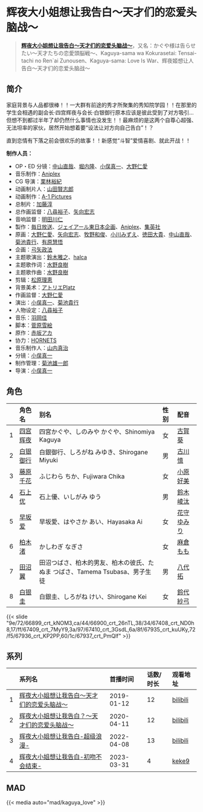 # 辉夜大小姐想让我告白～天才们的恋爱头脑战～


> <u>**[辉夜大小姐想让我告白～天才们的恋爱头脑战～](https://bgm.tv/subject/248175)**</u>，又名：かぐや様は告らせたい～天才たちの恋愛頭脳戦～、Kaguya-sama wa Kokurasetai: Tensai-tachi no Ren`ai Zunousen、Kaguya-sama: Love Is War、辉夜姬想让人告白～天才们的恋爱头脑战～

## 简介

家庭背景与人品都很棒！！一大群有前途的秀才所聚集的秀知院学园！！在那里的学生会相遇的副会长·四宫辉夜与会长·白银御行原本应该是彼此受到了对方吸引…但想不到都过半年了却仍然什么事情也没发生！！最麻烦的是这两个自尊心超强、无法坦率的家伙，居然开始想着要“设法让对方向自己告白”！？

直到恋情有下落之前会很欢乐的故事！！新感觉“斗智”爱情喜剧、就此开战！！

**制作人员：**
- OP・ED 分镜：[中山直哉](https://bgm.tv/person/34627)、[堀内隆](https://bgm.tv/person/25930)、[小俣真一](https://bgm.tv/person/7608)、[大野仁愛](https://bgm.tv/person/37592)
- 音乐制作：[Aniplex](https://bgm.tv/person/645)
- CG 导演：[栗林裕紀](https://bgm.tv/person/37619)
- 动画制片人：[山田賢志郎](https://bgm.tv/person/35916)
- 动画制作：[A-1 Pictures](https://bgm.tv/person/3525)
- 总制片：[加藤淳](https://bgm.tv/person/35923)
- 总作画监督：[八尋裕子](https://bgm.tv/person/14272)、[矢向宏志](https://bgm.tv/person/12763)
- 音响监督：[明田川仁](https://bgm.tv/person/477)
- 製作：[毎日放送](https://bgm.tv/person/2847)、[ジェイアール東日本企画](https://bgm.tv/person/48406)、[Aniplex](https://bgm.tv/person/645)、[集英社](https://bgm.tv/person/1307)
- 原画：[大野仁愛](https://bgm.tv/person/37592)、[矢向宏志](https://bgm.tv/person/12763)、[牧野和俊](https://bgm.tv/person/34821)、[小川みずえ](https://bgm.tv/person/42681)、[徳田大貴](https://bgm.tv/person/13142)、[中山直哉](https://bgm.tv/person/34627)、[菊池貴行](https://bgm.tv/person/37594)、[有原慧悟](https://bgm.tv/person/59869)
- 企画：[弓矢政法](https://bgm.tv/person/37840)
- 主题歌演出：[鈴木雅之](https://bgm.tv/person/33974)、[halca](https://bgm.tv/person/32754)
- 主题歌作词：[水野良樹](https://bgm.tv/person/10900)
- 主题歌作曲：[水野良樹](https://bgm.tv/person/10900)
- 剪辑：[松原理恵](https://bgm.tv/person/8906)
- 背景美术：[アトリエPlatz](https://bgm.tv/person/31686)
- 作画监督：[大野仁愛](https://bgm.tv/person/37592)
- 演出：[小俣真一](https://bgm.tv/person/7608)、[菊池貴行](https://bgm.tv/person/37594)
- 人物设定：[八尋裕子](https://bgm.tv/person/14272)
- 音乐：[羽岡佳](https://bgm.tv/person/3199)
- 脚本：[菅原雪絵](https://bgm.tv/person/18072)
- 原作：[赤坂アカ](https://bgm.tv/person/11195)
- 协力：[HORNETS](https://bgm.tv/person/36234)
- 音乐制作人：[山内真治](https://bgm.tv/person/55080)
- 分镜：[小俣真一](https://bgm.tv/person/7608)
- 制作管理：[菊池雄一郎](https://bgm.tv/person/36241)
- 导演：[小俣真一](https://bgm.tv/person/7608)

## 角色

|     |   角色名   |   别名  | 性别 |  配音  |
|:--- |:------  |:----      |:---  |:--   |
| 1 | [四宫辉夜](https://bgm.tv/character/66899) | 四宮かぐや、しのみや かぐや、Shinomiya Kaguya | 女 | [古賀葵](https://bgm.tv/person/19606) |
| 2 | [白银御行](https://bgm.tv/character/66900) | 白銀御行、しろがね みゆき、Shirogane Miyuki | 男 | [古川慎](https://bgm.tv/person/12483) |
| 3 | [藤原千花](https://bgm.tv/character/67408) | ふじわら ちか、Fujiwara Chika | 女 | [小原好美](https://bgm.tv/person/27194) |
| 4 | [石上优](https://bgm.tv/character/67409) | 石上優、いしがみ ゆう | 男 | [鈴木崚汰](https://bgm.tv/person/30620) |
| 5 | [早坂爱](https://bgm.tv/character/67410) | 早坂愛、はやさか あい、Hayasaka Ai | 女 | [花守ゆみり](https://bgm.tv/person/10503) |
| 6 | [柏木渚](https://bgm.tv/character/67935) | かしわぎ なぎさ | 女 | [麻倉もも](https://bgm.tv/person/13565) |
| 7 | [田沼翼](https://bgm.tv/character/67936) | 田沼つばさ、柏木的男友、柏木の彼氏、たぬま つばさ、Tamema Tsubasa、男子生徒 | 男 | [八代拓](https://bgm.tv/person/19713) |
| 8 | [白银圭](https://bgm.tv/character/67937) | 白銀圭、しろがね けい、Shirogane Kei | 女 | [鈴代紗弓](https://bgm.tv/person/32687) |

{{< slide "9e/72/66899_crt_kNOM3,ca/44/66900_crt_26nTL,38/34/67408_crt_ND0h8,17/ff/67409_crt_7MyY9,3a/97/67410_crt_3GsdL,6a/8f/67935_crt_kuUKy,72/f5/67936_crt_KP2PP,60/1c/67937_crt_PmQlf" >}}

## 系列

|     | 系列名                    | 首播时间       | 话数/时长 | 观看地址                                                       |
| :-- | :--------------------- | :--------- | :---- | :--------------------------------------------------------- |
| 1   |[辉夜大小姐想让我告白～天才们的恋爱头脑战～](https://bgm.tv/subject/248175)| 2019-01-12 | 12    | [bilibili](https://www.bilibili.com/bangumi/play/ep259770) |
| 2   |[辉夜大小姐想让我告白？～天才们的恋爱头脑战～](https://bgm.tv/subject/293049)| 2020-04-11 | 12    | [bilibili](https://www.bilibili.com/bangumi/play/ss32982)  |
| 3   |[辉夜大小姐想让我告白-超级浪漫-](https://bgm.tv/subject/317613)| 2022-04-08 | 13    | [bilibili](https://www.bilibili.com/bangumi/play/ss41411)  |
| 4   |[辉夜大小姐想让我告白-初吻不会结束-](https://bgm.tv/subject/425211)| 2023-03-31 | 4     | [keke9](https://www.keke9.app/play/45180-4-410786.html)    |




## MAD

{{< media  auto="mad/kaguya_love"  >}}


